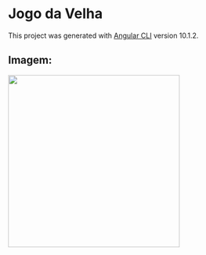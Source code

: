 # Jogo da Velha

This project was generated with [Angular CLI](https://github.com/angular/angular-cli) version 10.1.2.

## Imagem:

<img src="https://i.imgur.com/b6JCMwk.png" width="350">
